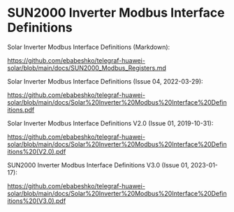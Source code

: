 # SUN2000 Inverter Modbus Interface Definitions

Solar Inverter Modbus Interface Definitions (Markdown):

https://github.com/ebabeshko/telegraf-huawei-solar/blob/main/docs/SUN2000_Modbus_Registers.md

Solar Inverter Modbus Interface Definitions (Issue 04, 2022-03-29):

https://github.com/ebabeshko/telegraf-huawei-solar/blob/main/docs/Solar%20Inverter%20Modbus%20Interface%20Definitions.pdf

Solar Inverter Modbus Interface Definitions V2.0 (Issue 01, 2019-10-31): 

https://github.com/ebabeshko/telegraf-huawei-solar/blob/main/docs/Solar%20Inverter%20Modbus%20Interface%20Definitions%20(V2.0).pdf

SUN2000 Inverter Modbus Interface Definitions V3.0 (Issue 01, 2023-01-17): 

https://github.com/ebabeshko/telegraf-huawei-solar/blob/main/docs/Solar%20Inverter%20Modbus%20Interface%20Definitions%20(V3.0).pdf
